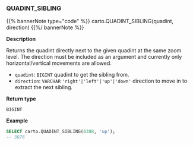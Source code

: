 ### QUADINT_SIBLING

{{% bannerNote type="code" %}}
carto.QUADINT_SIBLING(quadint, direction)
{{%/ bannerNote %}}

**Description**

Returns the quadint directly next to the given quadint at the same zoom level. The direction must be included as an argument and currently only horizontal/vertical movements are allowed.

* `quadint`: `BIGINT` quadint to get the sibling from.
* `direction`: `VARCHAR` <code>'right'|'left'|'up'|'down'</code> direction to move in to extract the next sibling. 

**Return type**

`BIGINT`

**Example**

```sql
SELECT carto.QUADINT_SIBLING(4388, 'up');
-- 3876
```